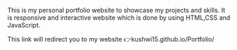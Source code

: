 This is my personal portfolio website to showcase my projects and skills. It is responsive and interactive website which is done by using HTML,CSS and JavaScript.

This link will redirect you to my website 👉kushwi15.github.io/Portfolio/
